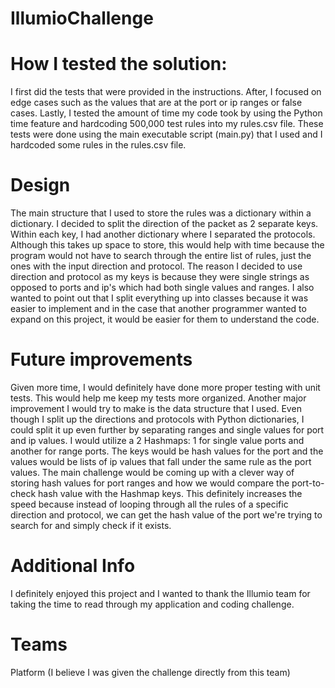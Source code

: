 # IllumioChallenge

# How I tested the solution: 
I first did the tests that were provided in the instructions. After, I focused on edge cases such as the values that are at the port or ip ranges or false cases. Lastly, I tested the amount of time my code took by using the Python time feature and hardcoding 500,000 test rules into my rules.csv file. These tests were done using the main executable script (main.py) that I used and I hardcoded some rules in the rules.csv file.

# Design
The main structure that I used to store the rules was a dictionary within a dictionary. I decided to split the direction of the packet as 2 separate keys. Within each key, I had another dictionary where I separated 
the protocols. Although this takes up space to store, this would help with time because the program would not have to search through the entire list of rules, just the ones
with the input direction and protocol. The reason I decided to use direction and protocol as my keys is because they were single
strings as opposed to ports and ip's which had both single values and ranges. I also wanted to point out that I split everything up into
classes because it was easier to implement and in the case that another programmer wanted to expand on this project, it would be easier
for them to understand the code.

# Future improvements
Given more time, I would definitely have done more proper testing with unit tests. This would help me keep my tests
more organized. Another major improvement I would try to make is the data structure that I used. Even though I split up the directions and 
protocols with Python dictionaries, I could split it up even further by separating ranges and single values for port and ip values. I would utilize a 2 Hashmaps: 1 for
single value ports and another for range ports. The keys would be hash values for the port and the values would be lists of ip values that fall
under the same rule as the port values. The main challenge would be coming up with a clever way of storing hash values for port ranges and 
how we would compare the port-to-check hash value with the Hashmap keys. This definitely increases the speed because instead of looping through
all the rules of a specific direction and protocol, we can get the hash value of the port we're trying to search for and simply check if it exists.

# Additional Info
I definitely enjoyed this project and I wanted to thank the Illumio team for taking the time to read through my application and coding challenge.

# Teams
Platform (I believe I was given the challenge directly from this team)
